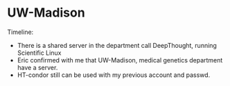 # UW-Madison

Timeline:

* There is a shared server in the department call DeepThought, running Scientific Linux
* Eric confirmed with me that UW-Madison, medical genetics department have a server.
* HT-condor still can be used with my previous account and passwd. 
